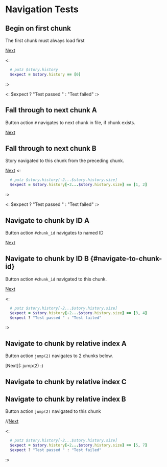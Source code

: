 # Navigation Tests

## Begin on first chunk

The first chunk must always load first

[Next](#)

<: 
  ```rb
    # putz $story.history
    $expect = $story.history == [0]
  ```
:>

<: $expect ? "Test passed " : "Test failed" :>

## Fall through to next chunk A

Button action `#` navigates to next chunk in file, if chunk exists.

[Next](#)

## Fall through to next chunk B
Story navigated to this chunk from the preceding chunk.

[Next](#)
<: 
  ```rb
    # putz $story.history[-2...$story.history.size]
    $expect = $story.history[-2...$story.history.size] == [1, 2]
  ```
:>

<: $expect ? "Test passed " : "Test failed" :>

## Navigate to chunk by ID A

Button action `#chunk_id` navigates to named ID

[Next](#navigate-to-chunk-id)

## Navigate to chunk by ID B {#navigate-to-chunk-id}

Button action `#chunk_id` navigated to this chunk.

[Next](#)

<: 
  ```rb
    # putz $story.history[-2...$story.history.size]
    $expect = $story.history[-2...$story.history.size] == [3, 4]
    $expect ? "Test passed " : "Test failed"
  ```
:>

## Navigate to chunk by relative index A

Button action `jump(2)` navigates to 2 chunks below.

[Next](: jump(2) :)

## Navigate to chunk by relative index C

## Navigate to chunk by relative index B

Button action `jump(2)` navigated to this chunk

//[Next](#)

<: 
  ```rb
    # putz $story.history[-2...$story.history.size]
    $expect = $story.history[-2...$story.history.size] == [5, 7]
    $expect ? "Test passed " : "Test failed"
  ```
:>

